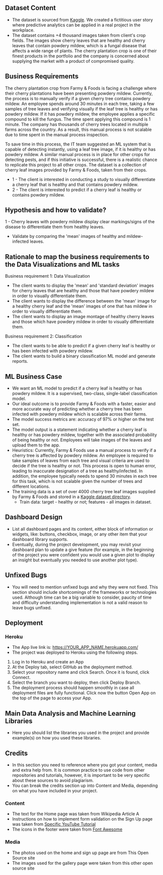 ## Dataset Content
* The dataset is sourced from [Kaggle](https://www.kaggle.com/codeinstitute/cherry-leaves). We created a fictitious user story where predictive analytics can be applied in a real project in the workplace.
* The dataset contains +4 thousand images taken from client's crop fields. The images show cherry leaves that are healthy and cherry leaves that contain powdery mildew, which is a fungal disease that affects a wide range of plants. The cherry plantation crop is one of their finest products in the portfolio and the company is concerned about supplying the market with a product of compromised quality.



## Business Requirements
The cherry plantation crop from Farmy & Foods is facing a challenge where their cherry plantations have been presenting powdery mildew. Currently, the process is to manually verify if a given cherry tree contains powdery mildew. An employee spends around 30 minutes in each tree, taking a few samples of tree leaves and verifying visually if the leaf tree is healthy or has powdery mildew. If it has powdery mildew, the employee applies a specific compound to kill the fungus. The time spent applying this compound is 1 minute.  The company has thousands of cherry trees located in multiple farms across the country. As a result, this manual process is not scalable due to time spent in the manual process inspection.

To save time in this process, the IT team suggested an ML system that is capable of detecting instantly, using a leaf tree image, if it is healthy or has powdery mildew. A similar manual process is in place for other crops for detecting pests, and if this initiative is successful, there is a realistic chance to replicate this project to all other crops. The dataset is a collection of cherry leaf images provided by Farmy & Foods, taken from their crops.


* 1 - The client is interested in conducting a study to visually differentiate a cherry leaf that is healthy and that contains powdery mildew.
* 2 - The client is interested to predict if a cherry leaf is healthy or contains powdery mildew.


## Hypothesis and how to validate?
1 - Cherry leaves with powdery mildew display clear markings/signs of the disease to differentiate them from healthy leaves.
* Validate by comparing the 'mean' images of healthy and mildew-infected leaves.


## Rationale to map the business requirements to the Data Visualizations and ML tasks
Business requirement 1: Data Visualization
* The client wants to display the 'mean' and 'standard deviation' images for cherry leaves that are healthy and those that have powdery mildew in order to visually differentiate them.
* The client wants to display the difference between the 'mean' image for a healthy cherry leaf and the 'mean' images of one that has mildew in order to visually differentiate them.
* The client wants to display an image montage of healthy cherry leaves and those which have powdery mildew in order to visually differentiate them.

Business requirement 2: Classification
* The client wants to be able to predict if a given cherry leaf is healthy or has been infected with powdery mildew.
* The client wants to build a binary classification ML model and generate reports.


## ML Business Case
* We want an ML model to predict if a cherry leaf is healthy or has powdery mildew. It is a supervised, two-class, single-label classification model.
* Our ideal outcome is to provide Farmy & Foods with a faster, easier and more accurate way of predicting whether a cherry tree has been infected with powdery mildew which is scalable across their farms.
* The model success metrics are: accuracy of 97% or higher on the test set.
* The model output is a statement indicating whether a cherry leaf is healthy or has powdery mildew, together with the associated probability of being healthy or not. Employees will take images of the leaves and upload them to the app.
* Heuristics: Currently, Farmy & Foods use a manual process to verify if a cherry tree is affected by powdery mildew. An employee is required to take samples of leaves from each tree and visual criteria are used to decide if the tree is healthy or not. This process is open to human error, leading to inaccurate designation of a tree as healthy/infected. In addition, the employee typically needs to spend 30 minutes in each tree for this task, which is not scalable given the number of trees and different locations. 
* The training data is a set of over 4000 cherry tree leaf images supplied by Farmy & Foods and stored in a [Kaggle dataset directory](https://www.kaggle.com/codeinstitute/cherry-leaves).
    * Train data: target - healthy or not; features - all images in dataset.


## Dashboard Design
* List all dashboard pages and its content, either block of information or widgets, like: buttons, checkbox, image, or any other item that your dashboard library supports.
* Eventually, during the project development, you may revisit your dashboard plan to update a give feature (for example, in the beginning of the project you were confident you would use a given plot to display an insight but eventually you needed to use another plot type).


## Unfixed Bugs
* You will need to mention unfixed bugs and why they were not fixed. This section should include shortcomings of the frameworks or technologies used. Although time can be a big variable to consider, paucity of time and difficulty understanding implementation is not a valid reason to leave bugs unfixed.

## Deployment
### Heroku

* The App live link is: https://YOUR_APP_NAME.herokuapp.com/ 
* The project was deployed to Heroku using the following steps.

1. Log in to Heroku and create an App
2. At the Deploy tab, select GitHub as the deployment method.
3. Select your repository name and click Search. Once it is found, click Connect.
4. Select the branch you want to deploy, then click Deploy Branch.
5. The deployment process should happen smoothly in case all deployment files are fully functional. Click now the button Open App on the top of the page to access your App.


## Main Data Analysis and Machine Learning Libraries
* Here you should list the libraries you used in the project and provide example(s) on how you used these libraries.


## Credits 

* In this section you need to reference where you got your content, media and extra help from. It is common practice to use code from other repositories and tutorials, however, it is important to be very specific about these sources to avoid plagiarism. 
* You can break the credits section up into Content and Media, depending on what you have included in your project. 

### Content 

- The text for the Home page was taken from Wikipedia Article A
- Instructions on how to implement form validation on the Sign Up page was taken from [Specific YouTube Tutorial](https://www.youtube.com/)
- The icons in the footer were taken from [Font Awesome](https://fontawesome.com/)

### Media

- The photos used on the home and sign up page are from This Open Source site
- The images used for the gallery page were taken from this other open source site

